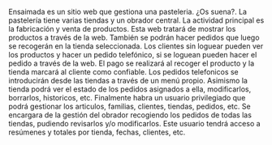 Ensaimada es un sitio web que gestiona una pasteleria. ¿Os suena?. La pastelería tiene varias tiendas y un obrador central. La actividad principal es la fabricación y venta de productos. Esta web tratará de mostrar los productos a través de la web. También se podrán hacer pedidos que luego se recogerán en la tienda seleccionada. Los clientes sin loguear pueden ver los productos y hacer un pedido telefónico, si se loguean pueden hacer el pedido a través de la web. El pago se realizará al recoger el producto y la tienda marcará al cliente como confiable. Los pedidos telefonicos se introducirán desde las tiendas a través de un menú propio. Asimismo la tienda podrá ver el estado de los pedidos asignados a ella, modificarlos, borrarlos, historicos, etc. Finalmente habra un usuario privilegiado que podrá gestionar los articulos, familias, clientes, tiendas, pedidos, etc. Se encargara de la gestión del obrador recogiendo los pedidos de todas las tiendas, pudiendo revisarlos y/o modificarlos. Este usuario tendrá acceso a resúmenes y totales por tienda, fechas, clientes, etc.
